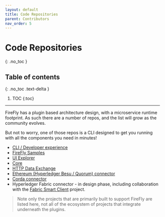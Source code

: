 ```yaml
---
layout: default
title: Code Repositories
parent: Contributors
nav_order: 5
---
```


# Code Repositories
{: .no_toc }

## Table of contents
{: .no_toc .text-delta }

1. TOC
{:toc}

---

FireFly has a plugin based architecture design, with a microservice runtime footprint.
As such there are a number of repos, and the list will grow as the community evolves.

But not to worry, one of those repos is a CLI designed to get you running with all the components you need in minutes!

- [CLI / Developer experience](https://github.com/hyperledger-labs/firefly-cli)
- [FireFly Samples](https://github.com/hyperledger-labs/firefly-samples)
- [UI Explorer](https://github.com/hyperledger-labs/firefly-ui)
- [Core](https://github.com/hyperledger-labs/firefly)
- [HTTP Data Exchange](https://github.com/hyperledger-labs/firefly-dataexchange-https)
- [Ethereum (Hyperledger Besu / Quorum) connector](https://github.com/hyperledger-labs/firefly-ethconnect)
- [Corda connector](https://github.com/hyperledger-labs/firefly-cordaconnect)
- Hyperledger Fabric connector - in design phase, including collaboration with the [Fabric Smart Client](https://github.com/hyperledger-labs/fabric-smart-client) project.

> Note only the projects that are primarily built to support FireFly are listed here, not all
> of the ecosystem of projects that integrate underneath the plugins.
